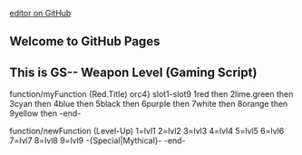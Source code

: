 [editor on GitHub](https://github.com/Beta-Y3N/GS--_Weapon_Level/edit/gh-pages/index.md)  
## Welcome to GitHub Pages
## This is GS-- Weapon Level (Gaming Script)

function/myFunction (Red.Title)
orc4} slot1-slot9
1red then
2lime.green then
3cyan then
4blue then
5black then
6purple then
7white then
8orange then
9yellow then
-end-

function/newFunction (Level-Up)
1=lvl1
2=lvl2
3=lvl3
4=lvl4
5=lvl5
6=lvl6
7=lvl7
8=lvl8
9=lvl9
-{Special|Mythical}-
-end-

